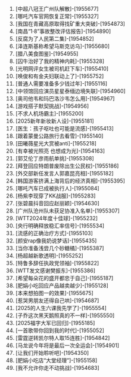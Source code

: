 
1. [中超八冠王广州队解散]-[1955677]
1. [哪吒汽车官网恢复正常]-[1955327]
1. [我国在青藏高原取得找矿重大突破]-[1954873]
1. [南昌“1·8”事故整改评估报告]-[1954890]
1. [反腐为了人民第二集]-[1954852]
1. [泽连斯基称希望马斯克访乌]-[1955680]
1. [腊八美食图鉴]-[1954955]
1. [囚牛治好了我的精神内耗]-[1955328]
1. [光明网评女生被司机赶下车]-[1955410]
1. [唤俊和有金夫妇联动上了]-[1955752]
1. [普通人需要准备多少钱过年]-[1955116]
1. [中领馆回应演员星星泰缅边境失联]-[1954960]
1. [奥司他韦和玛巴洛沙韦怎么用]-[1954967]
1. [游戏搭子默契挑战]-[1954956]
1. [不求人机场霸主]-[1955200]
1. [2025新年新妆新人设]-[1955181]
1. [医生：孩子呕吐也可能是流感]-[1955413]
1. [跟着蒙曼公路旅行去看雪]-[1955140]
1. [田曦薇星光大赏被anti]-[1955218]
1. [有幸被光照亮 也想成为光]-[1954163]
1. [郭艾伦丁彦雨航单挑]-[1955308]
1. [拜登回应特朗普废除出生公民权]-[1955186]
1. [外交部新任发言人郭嘉昆亮相]-[1955182]
1. [韩国游客挤满上海背后的经济真相]-[1955395]
1. [哪吒汽车已成被执行人]-[1955084]
1. [杨紫李现穿了KK战服]-[1955283]
1. [张碧晨抖音回应赵丽颖]-[1954630]
1. [广州队沧州队未获足协准入名单]-[1955307]
1. [WTT2024年度十佳球]-[1955232]
1. [央行明确释放稳汇率信号]-[1955534]
1. [流感的正确治疗方式]-[1955103]
1. [颜安rap像我奶说梦话]-[1955435]
1. [当你准备浅尝几个砂糖橘]-[1955387]
1. [杨超越新歌透明]-[1955252]
1. [特鲁多辞任执政党领袖]-[1955822]
1. [WTT发文感谢樊振东]-[1955386]
1. [希望每朵花的盛开都忠于自己]-[1955187]
1. [肥娟小吃回应产品越卖越少]-[1955128]
1. [本来想拍图一的效果]-[1955675]
1. [惹哭男朋友还得自己哄]-[1954687]
1. [2025的人生六课我先学了]-[1955554]
1. [子乔这次黑天鹅照真的不一样]-[1955550]
1. [2025福字大军已回归]-[1955185]
1. [一首歌带你回到我的时代]-[1955052]
1. [雷霆逆转凯尔特人取15连胜]-[1954842]
1. [马龙说今年将是最后一次全运会]-[1954901]
1. [让我们开始聆听吧]-[1954350]
1. [肥娟小吃店“大堂经理”]-[1955158]
1. [我不允许你走不动挑战]-[1954683]